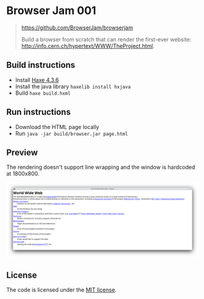 # Browser Jam 001

> https://github.com/BrowserJam/browserjam
>
> Build a browser from scratch that can render the first-ever website: http://info.cern.ch/hypertext/WWW/TheProject.html.

## Build instructions

* Install [Haxe 4.3.6](https://haxe.org/download/)
* Install the java library `haxelib install hxjava`
* Build `haxe build.hxml`

## Run instructions

* Download the HTML page locally
* Run `java -jar build/browser.jar page.html`

## Preview

The rendering doesn't support line wrapping and the window is hardcoded at 1800x800.

![preview](./html/TheProject.png)

## License

The code is licensed under the [MIT license](./LICENSE.md).
